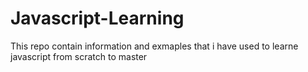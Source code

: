 # Javascript-Learning
This repo contain information and exmaples that i have  used to learne javascript from scratch to master
